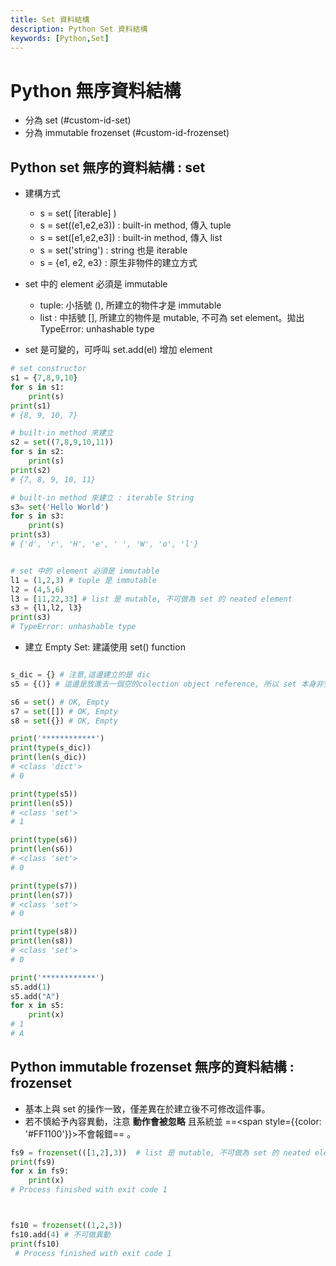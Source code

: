 ```yaml
---
title: Set 資料結構
description: Python Set 資料結構
keywords: [Python,Set]
---
```


# Python 無序資料結構 
* 分為 set (#custom-id-set) 
* 分為 immutable frozenset (#custom-id-frozenset)  

## Python set 無序的資料結構 : set<span id="custom-id-set"></span>
* 建構方式
    * s = set( [iterable] )  
    * s = set((e1,e2,e3)) : built-in method, 傳入 tuple  
    * s = set([e1,e2,e3]) : built-in method, 傳入 list  
    * s = set('string') : string 也是 iterable  
    * s = {e1, e2, e3} : 原生非物件的建立方式
    
* set 中的 element 必須是 immutable  
    * tuple: 小括號 (), 所建立的物件才是 immutable  
    * list : 中括號 \[\], 所建立的物件是 mutable, 不可為 set element。拋出 TypeError: unhashable type  

* set 是可變的，可呼叫 set.add(el) 增加 element

```python
# set constructor
s1 = {7,8,9,10}
for s in s1:
    print(s)
print(s1)
# {8, 9, 10, 7}

# built-in method 來建立
s2 = set((7,8,9,10,11))
for s in s2:
    print(s)
print(s2)
# {7, 8, 9, 10, 11}

# built-in method 來建立 : iterable String
s3= set('Hello World')
for s in s3:
    print(s)
print(s3)
# {'d', 'r', 'H', 'e', ' ', 'W', 'o', 'l'}


# set 中的 element 必須是 immutable
l1 = (1,2,3) # tuple 是 immutable
l2 = (4,5,6)
l3 = [11,22,33] # list 是 mutable, 不可做為 set 的 neated element
s3 = {l1,l2, l3}
print(s3)
# TypeError: unhashable type

```

* 建立 Empty Set: 建議使用 set() function

```python

s_dic = {} # 注意,這邊建立的是 dic 
s5 = {()} # 這邊是放進去一個空的colection object reference, 所以 set 本身非空 

s6 = set() # OK, Empty
s7 = set([]) # OK, Empty
s8 = set({}) # OK, Empty

print('************')
print(type(s_dic))
print(len(s_dic))
# <class 'dict'>
# 0

print(type(s5))
print(len(s5))
# <class 'set'>
# 1

print(type(s6))
print(len(s6))
# <class 'set'>
# 0

print(type(s7))
print(len(s7))
# <class 'set'>
# 0

print(type(s8))
print(len(s8))
# <class 'set'>
# 0

print('************')
s5.add(1)
s5.add("A")
for x in s5:
    print(x)
# 1
# A

```


## Python immutable frozenset 無序的資料結構 : frozenset  <span id="custom-id-frozenset"></span>
* 基本上與 set 的操作一致，僅差異在於建立後不可修改這件事。  
* 若不慎給予內容異動，注意 __動作會被忽略__ 且系統並 ==<span style={{color: '#FF1100'}}>不會報錯</span>==  。  

```python
fs9 = frozenset(([1,2],3))  # list 是 mutable, 不可做為 set 的 neated element
print(fs9)
for x in fs9:
    print(x)
# Process finished with exit code 1



fs10 = frozenset((1,2,3))
fs10.add(4) # 不可做異動
print(fs10)
 # Process finished with exit code 1   
```